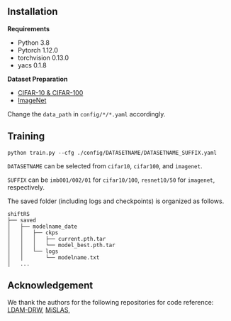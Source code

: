 ## Installation

**Requirements**

* Python 3.8
* Pytorch 1.12.0
* torchvision 0.13.0
* yacs 0.1.8

**Dataset Preparation**
* [CIFAR-10 & CIFAR-100](https://www.cs.toronto.edu/~kriz/cifar.html)
* [ImageNet](http://image-net.org/index)

Change the `data_path` in `config/*/*.yaml` accordingly.

## Training

```
python train.py --cfg ./config/DATASETNAME/DATASETNAME_SUFFIX.yaml
```

`DATASETNAME` can be selected from `cifar10`,  `cifar100`, and `imagenet`.

`SUFFIX` can be `imb001/002/01` for `cifar10/100`, `resnet10/50` for `imagenet`, respectively.

The saved folder (including logs and checkpoints) is organized as follows.
```
shiftRS
├── saved
│   ├── modelname_date
│   │   ├── ckps
│   │   │   ├── current.pth.tar
│   │   │   └── model_best.pth.tar
│   │   └── logs
│   │       └── modelname.txt
│   ...   
```

## Acknowledgement

We thank the authors for the following repositories for code reference:
[LDAM-DRW](https://github.com/kaidic/LDAM-DRW), 
[MiSLAS](https://github.com/dvlab-research/MiSLAS), 